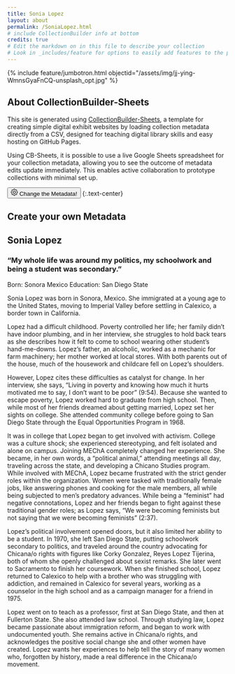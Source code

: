 ```yaml
---
title: Sonia Lopez
layout: about
permalink: /SoniaLopez.html
# include CollectionBuilder info at bottom
credits: true
# Edit the markdown on in this file to describe your collection
# Look in _includes/feature for options to easily add features to the page
---
```


{% include feature/jumbotron.html objectid="/assets/img/jj-ying-WmnsGyaFnCQ-unsplash_opt.jpg" %}

## About CollectionBuilder-Sheets

This site is generated using [CollectionBuilder-Sheets](https://github.com/CollectionBuilder/collectionbuilder-sheets), a template  for creating simple digital exhibit websites by loading collection metadata directly from a CSV, designed for teaching digital library skills and easy hosting on GitHub Pages.

Using CB-Sheets, it is possible to use a live Google Sheets spreadsheet for your collection metadata, allowing you to see the outcome of metadata edits update immediately.
This enables active collaboration to prototype collections with minimal set up.

<button class="btn btn-lg btn-success" data-bs-toggle="modal" data-bs-target="#cbSetUpModal">
    <svg class="bi icon-sprite" xmlns="http://www.w3.org/2000/svg" width="16" height="16" fill="currentColor" viewBox="0 0 16 16" aria-hidden="true">
        <path d="M8 4.754a3.246 3.246 0 1 0 0 6.492 3.246 3.246 0 0 0 0-6.492zM5.754 8a2.246 2.246 0 1 1 4.492 0 2.246 2.246 0 0 1-4.492 0z"/>
        <path d="M9.796 1.343c-.527-1.79-3.065-1.79-3.592 0l-.094.319a.873.873 0 0 1-1.255.52l-.292-.16c-1.64-.892-3.433.902-2.54 2.541l.159.292a.873.873 0 0 1-.52 1.255l-.319.094c-1.79.527-1.79 3.065 0 3.592l.319.094a.873.873 0 0 1 .52 1.255l-.16.292c-.892 1.64.901 3.434 2.541 2.54l.292-.159a.873.873 0 0 1 1.255.52l.094.319c.527 1.79 3.065 1.79 3.592 0l.094-.319a.873.873 0 0 1 1.255-.52l.292.16c1.64.893 3.434-.902 2.54-2.541l-.159-.292a.873.873 0 0 1 .52-1.255l.319-.094c1.79-.527 1.79-3.065 0-3.592l-.319-.094a.873.873 0 0 1-.52-1.255l.16-.292c.893-1.64-.902-3.433-2.541-2.54l-.292.159a.873.873 0 0 1-1.255-.52l-.094-.319zm-2.633.283c.246-.835 1.428-.835 1.674 0l.094.319a1.873 1.873 0 0 0 2.693 1.115l.291-.16c.764-.415 1.6.42 1.184 1.185l-.159.292a1.873 1.873 0 0 0 1.116 2.692l.318.094c.835.246.835 1.428 0 1.674l-.319.094a1.873 1.873 0 0 0-1.115 2.693l.16.291c.415.764-.42 1.6-1.185 1.184l-.291-.159a1.873 1.873 0 0 0-2.693 1.116l-.094.318c-.246.835-1.428.835-1.674 0l-.094-.319a1.873 1.873 0 0 0-2.692-1.115l-.292.16c-.764.415-1.6-.42-1.184-1.185l.159-.291A1.873 1.873 0 0 0 1.945 8.93l-.319-.094c-.835-.246-.835-1.428 0-1.674l.319-.094A1.873 1.873 0 0 0 3.06 4.377l-.16-.292c-.415-.764.42-1.6 1.185-1.184l.292.159a1.873 1.873 0 0 0 2.692-1.115l.094-.319z"/>
    </svg> 
    Change the Metadata!
</button>
{:.text-center}

## Create your own Metadata



## Sonia Lopez
<h3>“My whole life was around my politics, my schoolwork and being a student was secondary.”</h3>
Born: Sonora Mexico	
Education: San Diego State		


<p>Sonia Lopez was born in Sonora, Mexico. She immigrated at a young age to the United States, moving to Imperial Valley before settling in Calexico, a border town in California.</p>

<p>Lopez had a difficult childhood. Poverty controlled her life; her family didn’t have indoor plumbing, and in her interview, she struggles to hold back tears as she describes how it felt to come to school wearing other student’s hand-me-downs. Lopez’s father, an alcoholic, worked as a mechanic for farm machinery; her mother worked at local stores. With both parents out of the house, much of the housework and childcare fell on Lopez’s shoulders.</p>

<p>However, Lopez cites these difficulties as catalyst for change. In her interview, she says, “Living in poverty and knowing how much it hurts motivated me to say, I don’t want to be poor” (9:54). Because she wanted to escape poverty, Lopez worked hard to graduate from high school. Then, while most of her friends dreamed about getting married, Lopez set her sights on college. She attended community college before going to San Diego State through the Equal Opportunities Program in 1968.</p>

<p>It was in college that Lopez began to get involved with activism. College was a culture shock; she experienced stereotyping, and felt isolated and alone on campus. Joining MEChA completely changed her experience. She became, in her own words, a “political animal,” attending meetings all day, traveling across the state, and developing a Chicano Studies program. While involved with MEChA, Lopez became frustrated with the strict gender roles within the organization. Women were tasked with traditionally female jobs, like answering phones and cooking for the male members, all while being subjected to men’s predatory advances. While being a “feminist” had negative connotations, Lopez and her friends began to fight against these traditional gender roles; as Lopez says, “We were becoming feminists but not saying that we were becoming feminists” (2:37).</p>

<p>Lopez’s political involvement opened doors, but it also limited her ability to be a student. In 1970, she left San Diego State, putting schoolwork secondary to politics, and traveled around the country advocating for Chicana/o rights with figures like Corky Gonzalez, Reyes Lopez Tijerina, both of whom she openly challenged about sexist remarks. She later went to Sacramento to finish her coursework. When she finished school, Lopez returned to Calexico to help with a brother who was struggling with addiction, and remained in Calexico for several years, working as a counselor in the high school and as a campaign manager for a friend in 1975.</p>

<p>Lopez went on to teach as a professor, first at San Diego State, and then at Fullerton State. She also attended law school. Through studying law, Lopez became passionate about immigration reform, and began to work with undocumented youth. She remains active in Chicana/o rights, and acknowledges the positive social change she and other women have created. Lopez wants her experiences to help tell the story of many women who, forgotten by history, made a real difference in the Chicana/o movement.&nbsp;</p>

